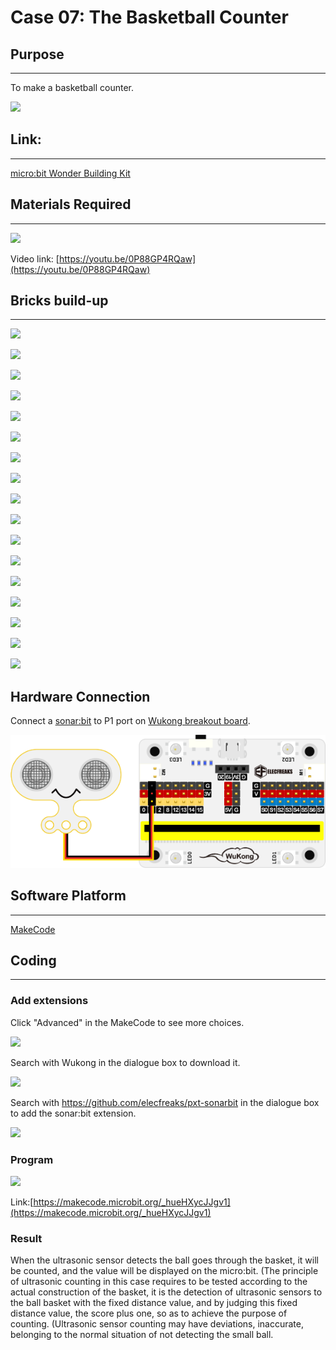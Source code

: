 # Case 07: The Basketball Counter 

## Purpose
---
To make a basketball counter.
 
![](./images/case-07-01.png)

## Link: 
---
[micro:bit Wonder Building Kit](https://www.elecfreaks.com/micro-bit-wonder-building-kit-without-micro-bit-board.html)

## Materials Required
---
![](./images/case-07-02.png)

Video link:
[https://youtu.be/0P88GP4RQaw](https://youtu.be/0P88GP4RQaw)

## Bricks build-up
---


![](./images/step-case-07-01.png)

![](./images/step-case-07-02.png)

![](./images/step-case-07-03.png)

![](./images/step-case-07-04.png)

![](./images/step-case-07-05.png)

![](./images/step-case-07-06.png)

![](./images/step-case-07-07.png)

![](./images/step-case-07-08.png)

![](./images/step-case-07-09.png)

![](./images/step-case-07-10.png)

![](./images/step-case-07-11.png)

![](./images/step-case-07-12.png)

![](./images/step-case-07-13.png)

![](./images/step-case-07-14.png)

![](./images/step-case-07-15.png)

![](./images/step-case-07-16.png)

![](./images/step-case-07-17.png)


## Hardware Connection

Connect a [sonar:bit](https://www.elecfreaks.com/sonar-bit-for-micro-bit-ultrasonic-sensor-distance-measuring-3v-5v.html) to P1 port on [Wukong breakout board](https://www.elecfreaks.com/wukong-board-with-lego-holder-for-micro-bit.html). 

![](./images/Wonder-Building-Kit-case-07-06.png)



## Software Platform
---
[MakeCode](https://makecode.microbit.org/)

## Coding
---
### Add extensions
Click "Advanced" in the MakeCode to see more choices.
 
![](./images/case-01-03.png)

Search with Wukong in the dialogue box to download it. 

![](./images/case-01-04.png)

 Search with https://github.com/elecfreaks/pxt-sonarbit in the dialogue box to add the sonar:bit extension. 

![](./images/case-04-04.png)



### Program
 
![](./images/case-07-03.png)

Link:[https://makecode.microbit.org/_hueHXycJJgv1](https://makecode.microbit.org/_hueHXycJJgv1)

### Result

When the ultrasonic sensor detects the ball goes through the basket, it will be counted, and the value will be displayed on the micro:bit. (The principle of ultrasonic counting in this case requires to be tested according to the actual construction of the basket, it is the detection of ultrasonic sensors to the ball basket with the fixed distance value, and by judging this fixed distance value, the score plus one, so as to achieve the purpose of counting. (Ultrasonic sensor counting may have deviations, inaccurate, belonging to the normal situation of not detecting the small ball.
